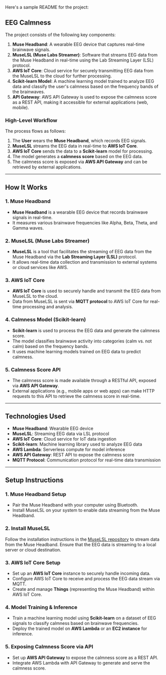 Here's a sample README for the project:

## EEG Calmness 

The project consists of the following key components:
1. **Muse Headband**: A wearable EEG device that captures real-time brainwave signals.
2. **MuseLSL (Muse Labs Streamer)**: Software that streams EEG data from the Muse Headband in real-time using the Lab Streaming Layer (LSL) protocol.
3. **AWS IoT Core**: Cloud service for securely transmitting EEG data from the MuseLSL to the cloud for further processing.
4. **Scikit-learn Model**: A machine learning model trained to analyze EEG data and classify the user's calmness based on the frequency bands of the brainwaves.
5. **API Gateway**: AWS API Gateway is used to expose the calmness score as a REST API, making it accessible for external applications (web, mobile).

### High-Level Workflow
The process flows as follows:
1. The **User** wears the **Muse Headband**, which records EEG signals.
2. **MuseLSL** streams the EEG data in real-time to **AWS IoT Core**.
3. **AWS IoT Core** sends the data to a **Scikit-learn** model for processing.
4. The model generates a **calmness score** based on the EEG data.
5. The calmness score is exposed via **AWS API Gateway** and can be retrieved by external applications.

---

## How It Works

### 1. Muse Headband
- **Muse Headband** is a wearable EEG device that records brainwave signals in real-time.
- It measures various brainwave frequencies like Alpha, Beta, Theta, and Gamma waves.

### 2. MuseLSL (Muse Labs Streamer)
- **MuseLSL** is a tool that facilitates the streaming of EEG data from the Muse Headband via the **Lab Streaming Layer (LSL)** protocol.
- It allows real-time data collection and transmission to external systems or cloud services like AWS.

### 3. AWS IoT Core
- **AWS IoT Core** is used to securely handle and transmit the EEG data from MuseLSL to the cloud.
- Data from MuseLSL is sent via **MQTT protocol** to AWS IoT Core for real-time processing and analysis.

### 4. Calmness Model (Scikit-learn)
- **Scikit-learn** is used to process the EEG data and generate the calmness score.
- The model classifies brainwave activity into categories (calm vs. not calm) based on the frequency bands.
- It uses machine learning models trained on EEG data to predict calmness.

### 5. Calmness Score API
- The calmness score is made available through a RESTful API, exposed via **AWS API Gateway**.
- External applications (e.g., mobile apps or web apps) can make HTTP requests to this API to retrieve the calmness score in real-time.

---

## Technologies Used

- **Muse Headband**: Wearable EEG device
- **MuseLSL**: Streaming EEG data via LSL protocol
- **AWS IoT Core**: Cloud service for IoT data ingestion
- **Scikit-learn**: Machine learning library used to analyze EEG data
- **AWS Lambda**: Serverless compute for model inference
- **AWS API Gateway**: REST API to expose the calmness score
- **MQTT Protocol**: Communication protocol for real-time data transmission

---

## Setup Instructions

### 1. Muse Headband Setup
- Pair the Muse Headband with your computer using Bluetooth.
- Install MuseLSL on your system to enable data streaming from the Muse Headband.

### 2. Install MuseLSL
Follow the installation instructions in the [MuseLSL repository](https://github.com/muse-lsl/MuseLSL) to stream data from the Muse Headband. Ensure that the EEG data is streaming to a local server or cloud destination.

### 3. AWS IoT Core Setup
- Set up an **AWS IoT Core** instance to securely handle incoming data.
- Configure AWS IoT Core to receive and process the EEG data stream via MQTT.
- Create and manage **Things** (representing the Muse Headband) within AWS IoT Core.

### 4. Model Training & Inference
- Train a machine learning model using **Scikit-learn** on a dataset of EEG signals to classify calmness based on brainwave frequencies.
- Deploy the trained model on **AWS Lambda** or an **EC2 instance** for inference.

### 5. Exposing Calmness Score via API
- Set up **AWS API Gateway** to expose the calmness score as a REST API.
- Integrate AWS Lambda with API Gateway to generate and serve the calmness score.